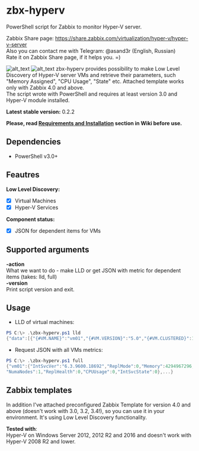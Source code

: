 # zbx-hyperv
PowerShell script for Zabbix to monitor Hyper-V server.  
  
Zabbix Share page: https://share.zabbix.com/virtualization/hyper-v/hyper-v-server  
Also you can contact me with Telegram: @asand3r (English, Russian)  
Rate it on Zabbix Share page, if it helps you. =)

![alt_text](https://pp.userapi.com/c831508/v831508836/1d54c4/aL5ve9-JYSc.jpg)
![alt_text](https://pp.userapi.com/c831508/v831508836/1d54ce/WtGekdXFRHk.jpg)
zbx-hyperv provides possibility to make Low Level Discovery of Hyper-V server VMs and retrieve their parameters, such "Memory Assigned", "CPU Usage", "State" etc. Attached template works only with Zabbix 4.0 and above.  
The script wrote with PowerShell and requires at least version 3.0 and Hyper-V module installed.

**Latest stable version:** 0.2.2

__Please, read [Requirements and Installation](https://github.com/asand3r/zbx-hyperv/wiki/Requirements-and-Installation) section in Wiki before use.__  

## Dependencies
 - PowerShell v3.0+

## Feautres  
**Low Level Discovery:**
 - [x] Virtual Machines
 - [x] Hyper-V Services

**Component status:**
 - [x] JSON for dependent items for VMs

## Supported arguments  
**-action**  
What we want to do - make LLD or get JSON with metric for dependent items (takes: lld, full)  
**-version**  
Print script version and exit.  

## Usage 
- LLD of virtual machines:
```powershell
PS C:\> .\zbx-hyperv.ps1 lld
{"data":[{"{#VM.NAME}":"vm01","{#VM.VERSION}":"5.0","{#VM.CLUSTERED}":1,"{#VM.HOST}":"hv01","{#VM.GEN}":2,"{#VM.ISREPLICA}":0}, ...}
```
- Request JSON with all VMs metrics:
```powershell
PS C:\> .\zbx-hyperv.ps1 full
{"vm01":{"IntSvcVer":"6.3.9600.18692","ReplMode":0,"Memory":4294967296,"ReplState":0,"NumaSockets":1,"Uptime":53505,"State":2,
"NumaNodes":1,"ReplHealth":0,"CPUUsage":0,"IntSvcState":0},...}
```

## Zabbix templates
In addition I've attached preconfigured Zabbix Template for version 4.0 and above (doesn't work with 3.0, 3.2, 3.4!), so you can use it in your environment. It's using Low Level Discovery functionality.

**Tested with**:  
Hyper-V on Windows Server 2012, 2012 R2 and 2016 and doesn't work with Hyper-V 2008 R2 and lower.
